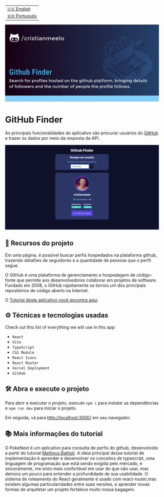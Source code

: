 <table align="right">
  <tr>
    <td>
      <a href="readme-en.md">🇺🇸 English</a>
    </td>
  </tr>
  <tr>
    <td>
      <a href="readme.md">🇧🇷 Português</a>
    </td>
  </tr>
</table>

![GitHub Finder](https://github.com/cristianmeelo/react-app-github-finder/blob/main/thumbnail.png?raw=true#vitrinedev)

# GitHub Finder

As principais funcionalidades do aplicativo são procurar usuários do [GitHub](https://github.com/) e trazer os dados por meio da resposta da API.

<img src="screencapture.png" alt="Image App" >

## 🔨 Recursos do projeto

Em uma página, é possível buscar perfis hospedados na plataforma github, trazendo detalhes de seguidores e a quantidade de pessoas que o perfil segue.

O GitHub é uma plataforma de gerenciamento e hospedagem de código-fonte que permite aos desenvolvedores colaborar em projetos de software. Fundado em 2008, o GitHub rapidamente se tornou um dos principais repositórios de código aberto na Internet.

O [Tutorial deste aplicativo você encontra aqui](https://www.youtube.com/watch?v=3sQITRihW_A).

## ⚙️ Técnicas e tecnologias usadas

Check out this list of everything we will use in this app:

- `React`
- `Vite`
- `TypeScript`
- `CSS Module`
- `React Icons`
- `React Router`
- `Vercel Deployment`
- `GitHub`

## 🛠️ Abra e execute o projeto

Para abrir e executar o projeto, execute `npm i` para instalar as dependências e `npm run dev` para iniciar o projeto.

Em seguida, vá para <a href="http://localhost:3000/">http://localhost:3000/</a> em seu navegador.

## 📚 Mais informações do tutorial

O PokeNext é um aplicativo para consulta de perfis do github, desenvolvido a partir do tutorial [Matheus Battisti](https://www.youtube.com/@MatheusBattisti). A ideia principal desse tutorial de implementação é aprender e desenvolver os conceitos de typescript, uma linguagem de programação que está sendo exigida pelo mercado, e sinceramente, me sinto mais confortável em usar do que não usar, mas demora um pouco para entender a profundidade de sua usabilidade. O sistema de roteamento do React geralmente é usado com react-router,mas existem algumas particularidades entre suas versões, e aprender novas formas de arquitetar um projeto fortalece muito nossa bagagem.
